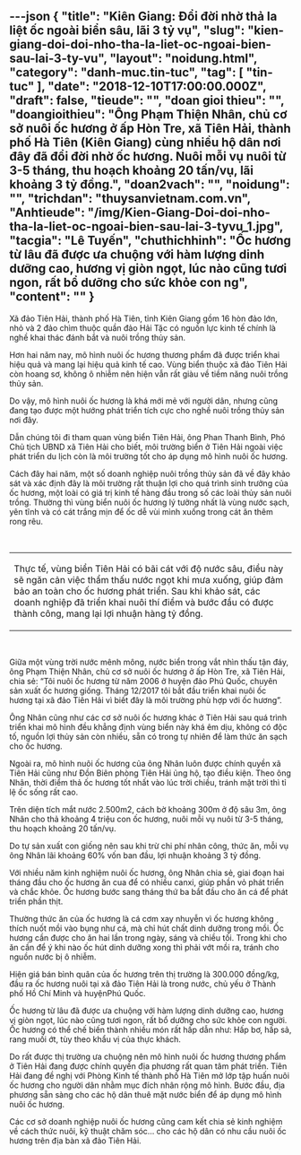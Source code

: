 ---json
{
    "title": "Kiên Giang: Đổi đời nhờ thả la liệt ốc ngoài biển sâu, lãi 3 tỷ vụ",
    "slug": "kien-giang-doi-doi-nho-tha-la-liet-oc-ngoai-bien-sau-lai-3-ty-vu",
    "layout": "noidung.html",
    "category": "danh-muc.tin-tuc",
    "tag": [
        "tin-tuc"
    ],
    "date": "2018-12-10T17:00:00.000Z",
    "draft": false,
    "tieude": "",
    "doan gioi thieu": "",
    "doangioithieu": "Ông Phạm Thiện Nhân, chủ cơ sở nuôi ốc hương ở ấp Hòn Tre, xã Tiên Hải, thành phố Hà Tiên (Kiên Giang) cùng nhiều hộ dân nơi đây đã đổi đời nhờ ốc hương. Nuôi mỗi vụ nuôi từ 3-5 tháng, thu hoạch khoảng 20 tấn/vụ, lãi khoảng 3 tỷ đồng.",
    "doan2vach": "",
    "noidung": "",
    "trichdan": "thuysanvietnam.com.vn",
    "Anhtieude": "/img/Kien-Giang-Doi-doi-nho-tha-la-liet-oc-ngoai-bien-sau-lai-3-tyvu_1.jpg",
    "tacgia": "Lê Tuyến",
    "chuthichhinh": "Ốc hương từ lâu đã được ưa chuộng với hàm lượng dinh dưỡng cao, hương vị giòn ngọt, lúc nào cũng tươi ngon, rất bổ dưỡng cho sức khỏe con ng",
    "__content__": ""
}
---
<p>X&atilde; đảo Ti&ecirc;n Hải, th&agrave;nh phố H&agrave; Ti&ecirc;n, tỉnh Ki&ecirc;n Giang gồm 16 h&ograve;n đảo lớn, nhỏ v&agrave; 2 đảo ch&igrave;m thuộc quần đảo Hải Tặc c&oacute; nguồn lực kinh tế ch&iacute;nh l&agrave; nghề khai th&aacute;c đ&aacute;nh bắt v&agrave; nu&ocirc;i trồng thủy sản.</p>

<p>Hơn hai năm nay, m&ocirc; h&igrave;nh nu&ocirc;i ốc hương thương phẩm đ&atilde; được triển khai hiệu quả v&agrave; mang lại hiệu quả kinh tế cao. V&ugrave;ng biển thuộc x&atilde; đảo Ti&ecirc;n Hải c&ograve;n hoang sơ, kh&ocirc;ng &ocirc; nhiễm n&ecirc;n hiện vẫn rất gi&agrave;u về tiềm năng nu&ocirc;i trồng thủy sản.</p>

<p>Do vậy, m&ocirc; h&igrave;nh nu&ocirc;i ốc hương l&agrave; kh&aacute; mới mẻ với người d&acirc;n, nhưng cũng đang tạo được một hướng ph&aacute;t triển t&iacute;ch cực cho nghề nu&ocirc;i trồng thủy sản nơi đ&acirc;y.</p>

<p>Dẫn ch&uacute;ng t&ocirc;i đi tham quan v&ugrave;ng biển Ti&ecirc;n Hải, &ocirc;ng Phan Thanh B&igrave;nh, Ph&oacute; Chủ tịch UBND x&atilde; Ti&ecirc;n Hải cho biết, m&ocirc;i trường biển ở Ti&ecirc;n Hải ngo&agrave;i việc ph&aacute;t triển du lịch c&ograve;n l&agrave; m&ocirc;i trường tốt cho &aacute;p dụng m&ocirc; h&igrave;nh nu&ocirc;i ốc hương.</p>

<p>C&aacute;ch đ&acirc;y hai năm, một số doanh nghiệp nu&ocirc;i trồng thủy sản đ&atilde; về đ&acirc;y khảo s&aacute;t v&agrave; x&aacute;c định đ&acirc;y l&agrave; m&ocirc;i trường rất thuận lợi cho qu&aacute; tr&igrave;nh sinh trưởng của ốc hương, một lo&agrave;i c&oacute; gi&aacute; trị kinh tế h&agrave;ng đầu trong số c&aacute;c lo&agrave;i thủy sản nu&ocirc;i trồng. Thường th&igrave; v&ugrave;ng biển nu&ocirc;i ốc hương l&yacute; tưởng nhất l&agrave; v&ugrave;ng nước sạch, y&ecirc;n tĩnh v&agrave; c&oacute; c&aacute;t trắng mịn để ốc dễ v&ugrave;i m&igrave;nh xuống trong c&aacute;t ăn th&ecirc;m rong r&ecirc;u.</p>

<p>&nbsp;</p>

<table cellpadding="0" cellspacing="0">
	<tbody>
		<tr>
			<td>
			<p>Thực tế, v&ugrave;ng biển Ti&ecirc;n Hải c&oacute; b&atilde;i c&aacute;t với độ nước s&acirc;u, điều n&agrave;y sẽ ngăn cản việc thẩm thấu nước ngọt khi mưa xuống, gi&uacute;p đảm bảo an to&agrave;n cho ốc hương ph&aacute;t triển. Sau khi khảo s&aacute;t, c&aacute;c doanh nghiệp đ&atilde; triển khai nu&ocirc;i th&iacute; điểm v&agrave; bước đầu c&oacute; được th&agrave;nh c&ocirc;ng, mang lại lợi nhuận h&agrave;ng tỷ đồng.</p>
			</td>
		</tr>
	</tbody>
</table>

<p>&nbsp;</p>

<p>Giữa một v&ugrave;ng trời nước m&ecirc;nh m&ocirc;ng, nước biển trong vắt nh&igrave;n thấu tận đ&aacute;y, &ocirc;ng Phạm Thiện Nh&acirc;n, chủ cơ sở nu&ocirc;i ốc hương ở ấp H&ograve;n Tre, x&atilde; Ti&ecirc;n Hải, chia sẻ: &ldquo;T&ocirc;i nu&ocirc;i ốc hương từ năm 2006 ở huyện đảo Ph&uacute; Quốc, chuy&ecirc;n sản xuất ốc hương giống. Th&aacute;ng 12/2017 t&ocirc;i bắt đầu triển khai nu&ocirc;i ốc hương tại x&atilde; đảo Ti&ecirc;n Hải v&igrave; biết đ&acirc;y l&agrave; m&ocirc;i trường ph&ugrave; hợp với ốc hương&rdquo;.</p>

<p>&Ocirc;ng Nh&acirc;n cũng như c&aacute;c cơ sở nu&ocirc;i ốc hương kh&aacute;c ở Ti&ecirc;n Hải sau qu&aacute; tr&igrave;nh triển khai m&ocirc; h&igrave;nh đều khẳng định v&ugrave;ng biển n&agrave;y kh&aacute; &ecirc;m dịu, kh&ocirc;ng c&oacute; độc tố, nguồn lợi thủy sản c&ograve;n nhiều, sẵn c&oacute; trong tự nhi&ecirc;n để l&agrave;m thức ăn sạch cho ốc hương.</p>

<p>Ngo&agrave;i ra, m&ocirc; h&igrave;nh nu&ocirc;i ốc hương của &ocirc;ng Nh&acirc;n lu&ocirc;n được ch&iacute;nh quyền x&atilde; Ti&ecirc;n Hải cũng như Đồn Bi&ecirc;n ph&ograve;ng Ti&ecirc;n Hải ủng hộ, tạo điều kiện. Theo &ocirc;ng Nh&acirc;n, thời điểm thả ốc hương tốt nhất v&agrave;o l&uacute;c trời chiều, tr&aacute;nh mặt trời th&igrave; tỉ lệ ốc sống rất cao.</p>

<p>Tr&ecirc;n diện t&iacute;ch mắt nước 2.500m2, c&aacute;ch bờ khoảng 300m ở độ s&acirc;u 3m, &ocirc;ng Nh&acirc;n cho thả khoảng 4 triệu con ốc hương, nu&ocirc;i mỗi vụ nu&ocirc;i từ 3-5 th&aacute;ng, thu hoạch khoảng 20 tấn/vụ.</p>

<p>Do tự sản xuất con giống n&ecirc;n sau khi trừ chi ph&iacute; nh&acirc;n c&ocirc;ng, thức ăn, mỗi vụ &ocirc;ng Nh&acirc;n l&atilde;i khoảng 60% vốn ban đầu, lợi nhuận khoảng 3 tỷ đồng.</p>

<p>Với nhiều năm kinh nghiệm nu&ocirc;i ốc hương, &ocirc;ng Nh&acirc;n chia sẻ, giai đoạn hai th&aacute;ng đầu cho ốc hương ăn cua để c&oacute; nhiều canxi, gi&uacute;p phần vỏ ph&aacute;t triển v&agrave; chắc khỏe. Ốc hương bước sang th&aacute;ng thứ ba bắt đầu cho ăn c&aacute; để ph&aacute;t triển phần thịt.</p>

<p>Thường thức ăn của ốc hương l&agrave; c&aacute; cơm xay nhuyễn v&igrave; ốc hương kh&ocirc;ng th&iacute;ch nuốt mồi v&agrave;o bụng như c&aacute;, m&agrave; chỉ h&uacute;t chất dinh dưỡng trong mồi. Ốc hương cần được cho ăn hai lần trong ng&agrave;y, s&aacute;ng v&agrave; chiều tối. Trong khi cho ăn cần để &yacute; khi n&agrave;o ốc h&uacute;t dinh dưỡng xong th&igrave; phải vớt mồi ra, tr&aacute;nh cho nguồn nước bị &ocirc; nhiễm.</p>

<p>Hiện gi&aacute; b&aacute;n b&igrave;nh qu&acirc;n của ốc hương tr&ecirc;n thị trường l&agrave; 300.000 đồng/kg, đầu ra ốc hương nu&ocirc;i tại x&atilde; đảo Ti&ecirc;n Hải l&agrave; trong nước, chủ yếu ở Th&agrave;nh phố Hồ Ch&iacute; Minh v&agrave; huyệnPh&uacute; Quốc.</p>

<p>Ốc hương từ l&acirc;u đ&atilde; được ưa chuộng với h&agrave;m lượng dinh dưỡng cao, hương vị gi&ograve;n ngọt, l&uacute;c n&agrave;o cũng tươi ngon, rất bổ dưỡng cho sức khỏe con người. Ốc hương c&oacute; thể chế biến th&agrave;nh nhiều m&oacute;n rất hấp dẫn như: Hấp bơ, hấp sả, rang muối ớt, t&ugrave;y theo khẩu vị của thực kh&aacute;ch.</p>

<p>Do rất được thị trường ưa chuộng n&ecirc;n m&ocirc; h&igrave;nh nu&ocirc;i ốc hương thương phẩm ở Ti&ecirc;n Hải đang được ch&iacute;nh quyền địa phương rất quan t&acirc;m ph&aacute;t triển. Ti&ecirc;n Hải đang đề nghị với Ph&ograve;ng Kinh tế th&agrave;nh phố H&agrave; Ti&ecirc;n mở lớp tập huấn nu&ocirc;i ốc hương cho người d&acirc;n nhằm mục đ&iacute;ch nh&acirc;n rộng m&ocirc; h&igrave;nh. Bước đầu, địa phương sẵn s&agrave;ng cho c&aacute;c hộ d&acirc;n thu&ecirc; mặt nước biển để &aacute;p dụng m&ocirc; h&igrave;nh nu&ocirc;i ốc hương.</p>

<p>C&aacute;c cơ sở doanh nghiệp nu&ocirc;i ốc hương cũng cam kết chia sẻ kinh nghiệm về c&aacute;ch thức nu&ocirc;i, kỹ thuật chăm s&oacute;c&hellip; cho c&aacute;c hộ d&acirc;n c&oacute; nhu cầu nu&ocirc;i ốc hương tr&ecirc;n địa b&agrave;n x&atilde; đảo Ti&ecirc;n Hải.</p>
